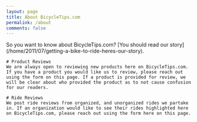 ```yaml
---
layout: page
title: About BicycleTips.com
permalink: /about
comments: false
---
```


<div class="col-md-9 flex-first flex-md-unordered" markdown="1">
    So you want to know about BicycleTips.com? [You should read our story](/home/2011/07/getting-a-bike-to-ride-heres-our-story).

    
    # Product Reviews
    We are always open to reviewing new products here on BicycleTips.com. If you have a product you would like us to review, please reach out using the form on this page. If a product is provided for review, we will be clear about who provided the product as to not cause confusion for our readers.

    # Ride Reviews
    We post ride reviews from organized, and unorganized rides we partake in. If an organization would like to see their rides highlighted here on BicycleTips.com, please reach out using the form here on this page.
</div>